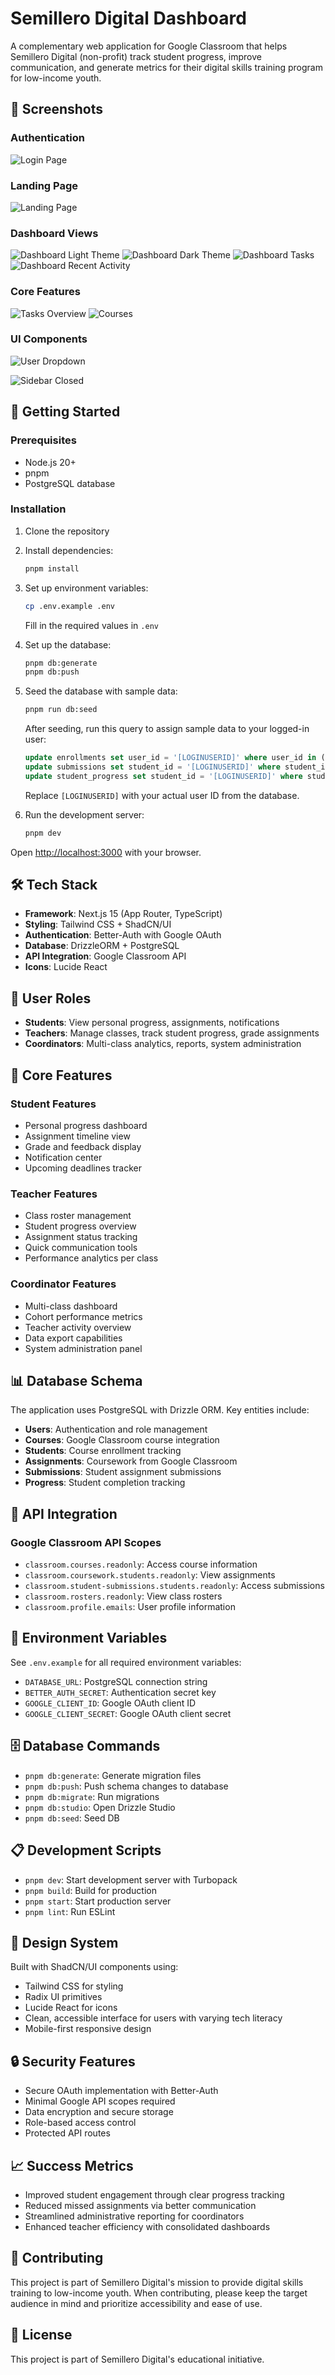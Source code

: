 # Semillero Digital Dashboard

A complementary web application for Google Classroom that helps Semillero Digital (non-profit) track student progress, improve communication, and generate metrics for their digital skills training program for low-income youth.

## 📱 Screenshots

### Authentication
![Login Page](screenshots/login-page.png)

### Landing Page
![Landing Page](screenshots/landing.png)

### Dashboard Views
![Dashboard Light Theme](screenshots/dashboard-light.png)
![Dashboard Dark Theme](screenshots/dashboard-dark.png)
![Dashboard Tasks](screenshots/dashboard-tasks.png)
![Dashboard Recent Activity](screenshots/dashboard-recent-activity.png)

### Core Features
![Tasks Overview](screenshots/tasks.png)
![Courses](screenshots/courses.png)

### UI Components
![User Dropdown](screenshots/user-dropdown.png)

![Sidebar Closed](screenshots/sidebar-closed.png)

## 🚀 Getting Started

### Prerequisites

- Node.js 20+ 
- pnpm
- PostgreSQL database

### Installation

1. Clone the repository
2. Install dependencies:
   ```bash
   pnpm install
   ```

3. Set up environment variables:
   ```bash
   cp .env.example .env
   ```
   Fill in the required values in `.env`

4. Set up the database:
   ```bash
   pnpm db:generate
   pnpm db:push
   ```

5. Seed the database with sample data:
   ```bash
   pnpm run db:seed
   ```
   
   After seeding, run this query to assign sample data to your logged-in user:
   ```sql
   update enrollments set user_id = '[LOGINUSERID]' where user_id in ('student_1', 'student_200');
   update submissions set student_id = '[LOGINUSERID]' where student_id in ('student_1', 'student_200');
   update student_progress set student_id = '[LOGINUSERID]' where student_id in ('student_1', 'student_200');
   ```
   Replace `[LOGINUSERID]` with your actual user ID from the database.

6. Run the development server:
   ```bash
   pnpm dev
   ```

Open [http://localhost:3000](http://localhost:3000) with your browser.

## 🛠 Tech Stack

- **Framework**: Next.js 15 (App Router, TypeScript)
- **Styling**: Tailwind CSS + ShadCN/UI
- **Authentication**: Better-Auth with Google OAuth
- **Database**: DrizzleORM + PostgreSQL
- **API Integration**: Google Classroom API
- **Icons**: Lucide React

## 👥 User Roles

- **Students**: View personal progress, assignments, notifications
- **Teachers**: Manage classes, track student progress, grade assignments
- **Coordinators**: Multi-class analytics, reports, system administration

## 🎯 Core Features

### Student Features
- Personal progress dashboard
- Assignment timeline view
- Grade and feedback display
- Notification center
- Upcoming deadlines tracker

### Teacher Features
- Class roster management
- Student progress overview
- Assignment status tracking
- Quick communication tools
- Performance analytics per class

### Coordinator Features
- Multi-class dashboard
- Cohort performance metrics
- Teacher activity overview
- Data export capabilities
- System administration panel

## 📊 Database Schema

The application uses PostgreSQL with Drizzle ORM. Key entities include:

- **Users**: Authentication and role management
- **Courses**: Google Classroom course integration
- **Students**: Course enrollment tracking
- **Assignments**: Coursework from Google Classroom
- **Submissions**: Student assignment submissions
- **Progress**: Student completion tracking

## 🔗 API Integration

### Google Classroom API Scopes
- `classroom.courses.readonly`: Access course information
- `classroom.coursework.students.readonly`: View assignments
- `classroom.student-submissions.students.readonly`: Access submissions
- `classroom.rosters.readonly`: View class rosters
- `classroom.profile.emails`: User profile information

## 🔐 Environment Variables

See `.env.example` for all required environment variables:

- `DATABASE_URL`: PostgreSQL connection string
- `BETTER_AUTH_SECRET`: Authentication secret key
- `GOOGLE_CLIENT_ID`: Google OAuth client ID
- `GOOGLE_CLIENT_SECRET`: Google OAuth client secret

## 🗄 Database Commands

- `pnpm db:generate`: Generate migration files
- `pnpm db:push`: Push schema changes to database
- `pnpm db:migrate`: Run migrations
- `pnpm db:studio`: Open Drizzle Studio
- `pnpm db:seed`: Seed DB

## 📋 Development Scripts

- `pnpm dev`: Start development server with Turbopack
- `pnpm build`: Build for production
- `pnpm start`: Start production server
- `pnpm lint`: Run ESLint

## 🎨 Design System

Built with ShadCN/UI components using:
- Tailwind CSS for styling
- Radix UI primitives
- Lucide React for icons
- Clean, accessible interface for users with varying tech literacy
- Mobile-first responsive design

## 🔒 Security Features

- Secure OAuth implementation with Better-Auth
- Minimal Google API scopes required
- Data encryption and secure storage
- Role-based access control
- Protected API routes

## 📈 Success Metrics

- Improved student engagement through clear progress tracking
- Reduced missed assignments via better communication
- Streamlined administrative reporting for coordinators
- Enhanced teacher efficiency with consolidated dashboards

## 🤝 Contributing

This project is part of Semillero Digital's mission to provide digital skills training to low-income youth. When contributing, please keep the target audience in mind and prioritize accessibility and ease of use.

## 📜 License

This project is part of Semillero Digital's educational initiative.
